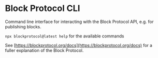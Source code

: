 # Block Protocol CLI

Command line interface for interacting with the Block Protocol API, e.g. for publishing blocks.

`npx blockprotocol@latest help` for the available commands

See [https://blockprotocol.org/docs](https://blockprotocol.org/docs) for a fuller explanation of the Block Protocol.
